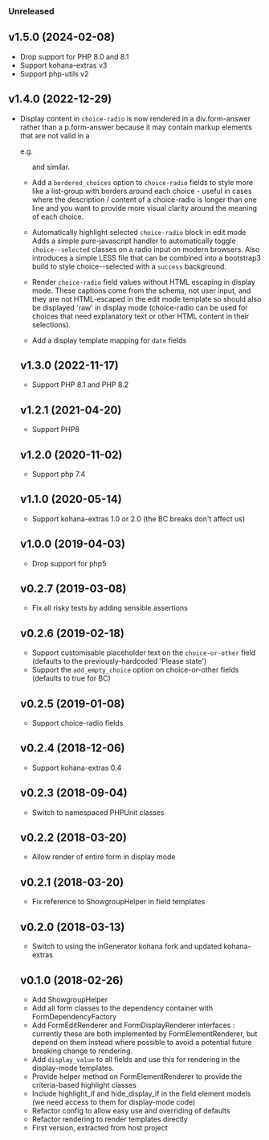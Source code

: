 ### Unreleased

## v1.5.0 (2024-02-08)

* Drop support for PHP 8.0 and 8.1
* Support kohana-extras v3
* Support php-utils v2

## v1.4.0 (2022-12-29)

* Display content in `choice-radio` is now rendered in a div.form-answer rather than a p.form-answer
  because it may contain markup elements that are not valid in a <p> e.g. <ul> and similar.

* Add a `bordered_choices` option to `choice-radio` fields to style more like a list-group with borders around
  each choice - useful in cases where the description / content of a choice-radio is longer than one line and
  you want to provide more visual clarity around the meaning of each choice.

* Automatically highlight selected `choice-radio` block in edit mode
  Adds a simple pure-javascript handler to automatically toggle `choice--selected` classes on a radio input on modern
  browsers. Also introduces a simple LESS file that can be combined into a bootstrap3 build to style choice--selected
  with a `success` background.

* Render `choice-radio` field values without HTML escaping in display mode.
  These captions come from the schema, not user input, and they are not HTML-escaped in the edit mode template
  so should also be displayed 'raw' in display mode (choice-radio can be used for choices that need explanatory
  text or other HTML content in their selections).

* Add a display template mapping for `date` fields

## v1.3.0 (2022-11-17)

* Support PHP 8.1 and PHP 8.2

## v1.2.1 (2021-04-20)

* Support PHP8

## v1.2.0 (2020-11-02)

* Support php 7.4

## v1.1.0 (2020-05-14)

* Support kohana-extras 1.0 or 2.0 (the BC breaks don't affect us)

## v1.0.0 (2019-04-03)

* Drop support for php5

## v0.2.7 (2019-03-08)

* Fix all risky tests by adding sensible assertions

## v0.2.6 (2019-02-18)

* Support customisable placeholder text on the `choice-or-other` field (defaults to the 
  previously-hardcoded 'Please state')
* Support the `add_empty_choice` option on choice-or-other fields (defaults to true for BC)

## v0.2.5 (2019-01-08)

* Support choice-radio fields

## v0.2.4 (2018-12-06)

* Support kohana-extras 0.4

## v0.2.3 (2018-09-04)

* Switch to namespaced PHPUnit classes

## v0.2.2 (2018-03-20)

* Allow render of entire form in display mode

## v0.2.1 (2018-03-20)

* Fix reference to ShowgroupHelper in field templates

## v0.2.0 (2018-03-13)

* Switch to using the inGenerator kohana fork and updated kohana-extras

## v0.1.0 (2018-02-26)

* Add ShowgroupHelper
* Add all form classes to the dependency container with FormDependencyFactory
* Add FormEditRenderer and FormDisplayRenderer interfaces : currently these are 
  both implemented by FormElementRenderer, but depend on them instead where possible
  to avoid a potential future breaking change to rendering.
* Add `display_value` to all fields and use this for rendering in the display-mode
  templates.
* Provide helper method on FormElementRenderer to provide the criteria-based highlight classes
* Include highlight_if and hide_display_if in the field element models
  (we need access to them for display-mode code)
* Refactor config to allow easy use and overriding of defaults
* Refactor rendering to render templates directly
* First version, extracted from host project
